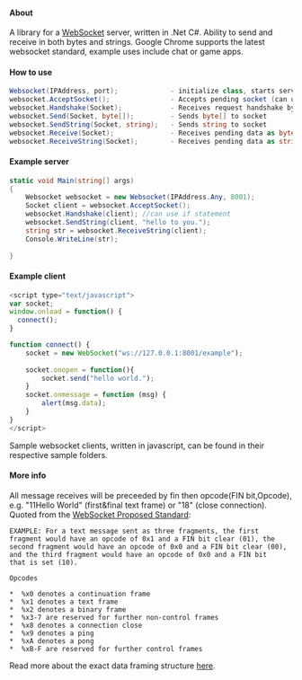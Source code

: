 #### About
A library for a [WebSocket][1] server, written in .Net C#. Ability to send and receive in both bytes and strings. 
Google Chrome supports the latest websocket standard, example uses include chat or game apps.

#### How to use
```csharp
Websocket(IPAddress, port);				- initialize class, starts server
websocket.AcceptSocket();				- Accepts pending socket (can use websocket.server.pending())
websocket.Handshake(Socket);			- Receives request handshake bytes and sends reply, true if succeeds
websocket.Send(Socket, byte[]);			- Sends byte[] to socket
websocket.SendString(Socket, string);	- Sends string to socket
websocket.Receive(Socket);				- Receives pending data as byte[]
websocket.ReceiveString(Socket);		- Receives pending data as string
```

#### Example server
```csharp
static void Main(string[] args)
{
	Websocket websocket = new Websocket(IPAddress.Any, 8001);
	Socket client = websocket.AcceptSocket();
	websocket.Handshake(client); //can use if statement
	websocket.SendString(client, "hello to you.");
	string str = websocket.ReceiveString(client);
	Console.WriteLine(str);
	
}
```

#### Example client
```javascript
<script type="text/javascript">
var socket;
window.onload = function() {
  connect();
}

function connect() {
	socket = new WebSocket("ws://127.0.0.1:8001/example");
	
	socket.onopen = function(){
		socket.send("hello world.");
	}
	socket.onmessage = function (msg) {
		alert(msg.data);
	}
}
</script>
```
Sample websocket clients, written in javascript, can be found in their respective sample folders.

#### More info

All message receives will be preceeded by fin then opcode(FIN bit,Opcode), e.g. "11Hello World" (first&final text frame) or "18" (close connection).
Quoted from the [WebSocket Proposed Standard][3]:
```javscript
EXAMPLE: For a text message sent as three fragments, the first
fragment would have an opcode of 0x1 and a FIN bit clear (01), the
second fragment would have an opcode of 0x0 and a FIN bit clear (00),
and the third fragment would have an opcode of 0x0 and a FIN bit
that is set (10).
      
Opcodes
      
*  %x0 denotes a continuation frame
*  %x1 denotes a text frame
*  %x2 denotes a binary frame
*  %x3-7 are reserved for further non-control frames
*  %x8 denotes a connection close
*  %x9 denotes a ping
*  %xA denotes a pong
*  %xB-F are reserved for further control frames
```
Read more about the exact data framing structure [here][4].

[1]: http://en.wikipedia.org/wiki/WebSocket
[2]: http://www.microsoft.com/en-us/download/details.aspx?id=9983
[3]: http://tools.ietf.org/html/rfc6455
[4]: http://tools.ietf.org/html/draft-ietf-hybi-thewebsocketprotocol-17#section-5.2